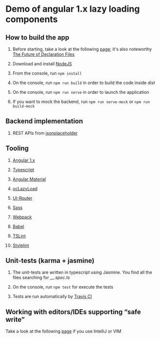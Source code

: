 Demo of angular 1.x lazy loading components
=========

## How to build the app

1. Before starting, take a look at the following [page](https://angular.io/docs/ts/latest/guide/webpack.html); it's also noteworthy [The Future of Declaration Files](https://blogs.msdn.microsoft.com/typescript/2016/06/15/the-future-of-declaration-files/)

2. Download and install [NodeJS](https://nodejs.org/en/)

3. From the console, run ``npm install``

4. On the console, run ``npm run build`` in order to build the code inside *dist* 

5. On the console, run ``npm run serve`` in order to launch the application 
 
6. If you want to mock the backend, run ``npm run serve-mock`` or ``npm run build-mock``
 
## Backend implementation 
 
1. REST APIs from [jsonplaceholder](https://jsonplaceholder.typicode.com)

## Tooling

1. [Angular 1.x](https://angularjs.org/)

2. [Typescript](https://www.typescriptlang.org/)

3. [Angular Material](https://material.angularjs.org/latest/) 

4. [ocLazyLoad](https://oclazyload.readme.io/)

5. [UI-Router](https://ui-router.github.io/) 

6. [Sass](http://sass-lang.com/) 

7. [Webpack](https://webpack.js.org/) 

8. [Babel](https://babeljs.io/) 

9. [TSLint](https://palantir.github.io/tslint/) 

10. [Stylelint](https://stylelint.io/) 

## Unit-tests (karma + jasmine)

1. The unit-tests are written in typescript using Jasmine. You find all the files searching for *__.spec.ts*
 
2. On the console, run ``npm test`` for execute the tests

3. Tests are run automatically by [Travis CI](https://travis-ci.com/)

## Working with editors/IDEs supporting “safe write”

Take a look at the following [page](https://webpack.github.io/docs/webpack-dev-server.html#working-with-editors-ides-supporting-safe-write) if you use IntelliJ or VIM 
